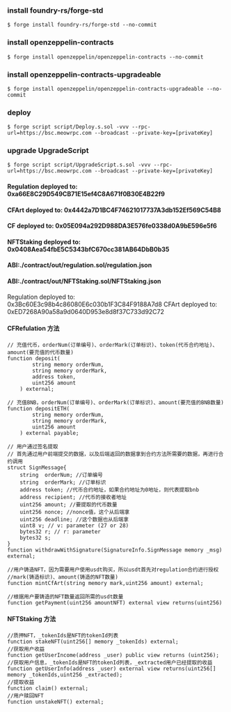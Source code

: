 ### install foundry-rs/forge-std
```shell
$ forge install foundry-rs/forge-std --no-commit
```
### install openzeppelin-contracts
```shell
$ forge install openzeppelin/openzeppelin-contracts --no-commit
```
### install openzeppelin-contracts-upgradeable
```shell
$ forge install openzeppelin/openzeppelin-contracts-upgradeable --no-commit
```

### deploy
```shell
$ forge script script/Deploy.s.sol -vvv --rpc-url=https://bsc.meowrpc.com --broadcast --private-key=[privateKey]
```
### upgrade UpgradeScript

```shell
$ forge script script/UpgradeScript.s.sol -vvv --rpc-url=https://bsc.meowrpc.com --broadcast --private-key=[privateKey]
```



#### Regulation deployed to: 0xa66E8C29D549CB71E15ef4C8A671f0B30E4B22f9
#### CFArt deployed to: 0x4442a7D1BC4F74621017737A3db152Ef569C54B8
#### CF deployed to: 0x05E094a292D988DA3E576fe0338d0A9bE596e5f6
#### NFTStaking deployed to: 0x0408Aea54fbE5C5343bfC670cc381AB64DbB0b35

#### ABI:./contract/out/regulation.sol/regulation.json
#### ABI:./contract/out/NFTStaking.sol/NFTStaking.json

Regulation deployed to: 0x3Bc60E3c98b4c86080E6c030b1F3C84F9188A7d8
  CFArt deployed to: 0xED7268A90a58a9d0640D953e8d8f37C733d92C72

#### CFRefulation 方法
```solidity
// 充值代币，orderNum(订单编号)、orderMark(订单标识)、token(代币合约地址)、amount(要充值的代币数量)
function deposit(
        string memory orderNum,
        string memory orderMark,
        address token,
        uint256 amount
    ) external;

// 充值BNB，orderNum(订单编号)、orderMark(订单标识)、amount(要充值的BNB数量)
function depositETH(
        string memory orderNum,
        string memory orderMark, 
        uint256 amount
    ) external payable;

// 用户通过签名提取
// 首先通过用户前端提交的数据，以及后端返回的数据拿到合约方法所需要的数据，再进行合约调用
struct SignMessage{
    string  orderNum; //订单编号
    string  orderMark; //订单标识
    address token; //代币合约地址，如果合约地址为0地址，则代表提取bnb
    address recipient; //代币的接收者地址
    uint256 amount; //要提取的代币数量
    uint256 nonce; //nonce值，这个从后端拿
    uint256 deadline; //这个数据也从后端拿
    uint8 v; // v: parameter (27 or 28)
    bytes32 r; // r: parameter
    bytes32 s;
} 
function withdrawWithSignature(SignatureInfo.SignMessage memory _msg) external;

//用户铸造NFT，因为需要用户使用usdt购买，所以usdt首先对regulation合约进行授权
//mark(铸造标识)、amount(铸造的NFT数量)
function mintCfArt(string memory mark,uint256 amount) external;

//根据用户要铸造的NFT数量返回所需的usdt数量
function getPayment(uint256 amountNFT) external view returns(uint256)
```

#### NFTStaking 方法
```solidity
//质押NFT，_tokenIds是NFT的tokenId列表
function stakeNFT(uint256[] memory _tokenIds) external;
//获取用户收益
function getUserIncome(address _user) public view returns (uint256);
//获取用户信息，_tokenIds是NFT的tokenId列表，_extracted用户已经提取的收益
function getUserInfo(address _user) external view returns(uint256[] memory _tokenIds,uint256 _extracted);
//提取收益
function claim() external;
//用户赎回NFT
function unstakeNFT() external;
```